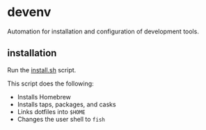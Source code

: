 # devenv
Automation for installation and configuration of development tools.

## installation
Run the [install.sh](./install.sh) script.

This script does the following:

- Installs Homebrew
- Installs taps, packages, and casks
- Links dotfiles into `$HOME`
- Changes the user shell to `fish`
